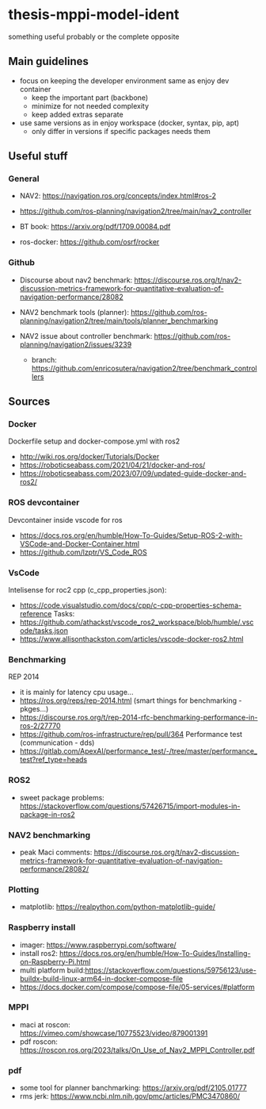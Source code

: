 # thesis-mppi-model-ident

something useful probably or the complete opposite

## Main guidelines

- focus on keeping the developer environment same as enjoy dev container
  - keep the important part (backbone)
  - minimize for not needed complexity
  - keep added extras separate
- use same versions as in enjoy workspace (docker, syntax, pip, apt)
  - only differ in versions if specific packages needs them

## Useful stuff

### General

- NAV2: https://navigation.ros.org/concepts/index.html#ros-2
- https://github.com/ros-planning/navigation2/tree/main/nav2_controller

- BT book: https://arxiv.org/pdf/1709.00084.pdf

- ros-docker: https://github.com/osrf/rocker

### Github

- Discourse about nav2 benchmark: https://discourse.ros.org/t/nav2-discussion-metrics-framework-for-quantitative-evaluation-of-navigation-performance/28082

- NAV2 benchmark tools (planner): https://github.com/ros-planning/navigation2/tree/main/tools/planner_benchmarking

- NAV2 issue about controller benchmark: https://github.com/ros-planning/navigation2/issues/3239
    - branch: https://github.com/enricosutera/navigation2/tree/benchmark_controllers

## Sources

### Docker

Dockerfile setup and docker-compose.yml with ros2
- http://wiki.ros.org/docker/Tutorials/Docker
- https://roboticseabass.com/2021/04/21/docker-and-ros/
- https://roboticseabass.com/2023/07/09/updated-guide-docker-and-ros2/

### ROS devcontainer

Devcontainer inside vscode for ros
- https://docs.ros.org/en/humble/How-To-Guides/Setup-ROS-2-with-VSCode-and-Docker-Container.html
- https://github.com/lzptr/VS_Code_ROS

### VsCode

Intelisense for roc2 cpp (c_cpp_properties.json):
- https://code.visualstudio.com/docs/cpp/c-cpp-properties-schema-reference
Tasks:
- https://github.com/athackst/vscode_ros2_workspace/blob/humble/.vscode/tasks.json
- https://www.allisonthackston.com/articles/vscode-docker-ros2.html

### Benchmarking
REP 2014
- it is mainly for latency cpu usage...
- https://ros.org/reps/rep-2014.html (smart things for benchmarking - pkges...)
- https://discourse.ros.org/t/rep-2014-rfc-benchmarking-performance-in-ros-2/27770
- https://github.com/ros-infrastructure/rep/pull/364
Performance test (communication - dds)
- https://gitlab.com/ApexAI/performance_test/-/tree/master/performance_test?ref_type=heads

### ROS2
- sweet package problems: https://stackoverflow.com/questions/57426715/import-modules-in-package-in-ros2

### NAV2 benchmarking
- peak Maci comments: https://discourse.ros.org/t/nav2-discussion-metrics-framework-for-quantitative-evaluation-of-navigation-performance/28082/

### Plotting
- matplotlib: https://realpython.com/python-matplotlib-guide/

### Raspberry install
- imager: https://www.raspberrypi.com/software/
- install ros2: https://docs.ros.org/en/humble/How-To-Guides/Installing-on-Raspberry-Pi.html
- multi platform build:https://stackoverflow.com/questions/59756123/use-buildx-build-linux-arm64-in-docker-compose-file
- https://docs.docker.com/compose/compose-file/05-services/#platform

### MPPI
- maci at roscon: https://vimeo.com/showcase/10775523/video/879001391
- pdf roscon: https://roscon.ros.org/2023/talks/On_Use_of_Nav2_MPPI_Controller.pdf











### pdf
- some tool for planner banchmarking: https://arxiv.org/pdf/2105.01777
- rms jerk: https://www.ncbi.nlm.nih.gov/pmc/articles/PMC3470860/